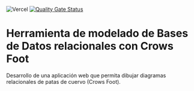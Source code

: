 ![Vercel](https://vercelbadge.vercel.app/api/jrp1004/CrowsFoot_JuanRomera_TFG)
[![Quality Gate Status](https://sonarcloud.io/api/project_badges/measure?project=jrp1004_CrowsFoot_JuanRomera_TFG&metric=alert_status)](https://sonarcloud.io/summary/new_code?id=jrp1004_CrowsFoot_JuanRomera_TFG)

# Herramienta de modelado de Bases de Datos relacionales con Crows Foot
Desarrollo de una aplicación web que permita dibujar diagramas relacionales de patas de cuervo (Crows Foot).

